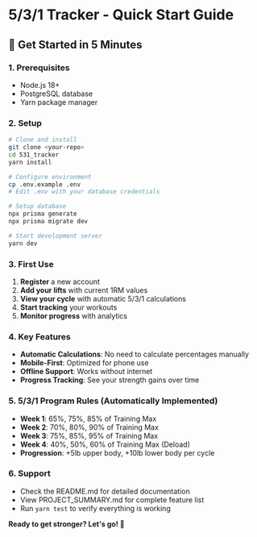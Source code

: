 # 5/3/1 Tracker - Quick Start Guide

## 🚀 Get Started in 5 Minutes

### 1. Prerequisites
- Node.js 18+
- PostgreSQL database
- Yarn package manager

### 2. Setup
```bash
# Clone and install
git clone <your-repo>
cd 531_tracker
yarn install

# Configure environment
cp .env.example .env
# Edit .env with your database credentials

# Setup database
npx prisma generate
npx prisma migrate dev

# Start development server
yarn dev
```

### 3. First Use
1. **Register** a new account
2. **Add your lifts** with current 1RM values
3. **View your cycle** with automatic 5/3/1 calculations
4. **Start tracking** your workouts
5. **Monitor progress** with analytics

### 4. Key Features
- **Automatic Calculations**: No need to calculate percentages manually
- **Mobile-First**: Optimized for phone use
- **Offline Support**: Works without internet
- **Progress Tracking**: See your strength gains over time

### 5. 5/3/1 Program Rules (Automatically Implemented)
- **Week 1**: 65%, 75%, 85% of Training Max
- **Week 2**: 70%, 80%, 90% of Training Max  
- **Week 3**: 75%, 85%, 95% of Training Max
- **Week 4**: 40%, 50%, 60% of Training Max (Deload)
- **Progression**: +5lb upper body, +10lb lower body per cycle

### 6. Support
- Check the README.md for detailed documentation
- View PROJECT_SUMMARY.md for complete feature list
- Run `yarn test` to verify everything is working

**Ready to get stronger? Let's go! 💪**
